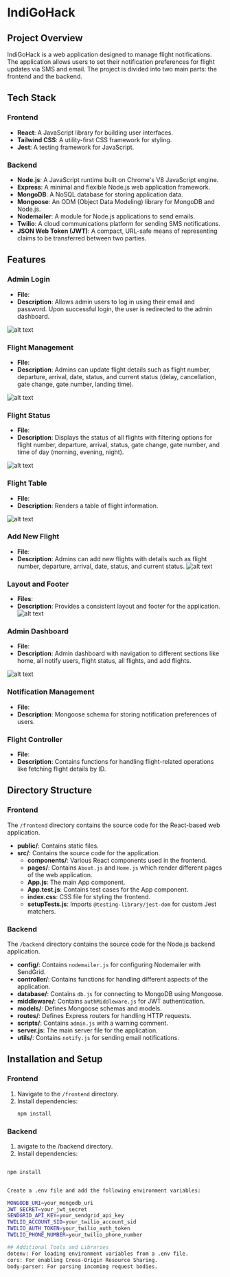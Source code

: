 # IndiGoHack

## Project Overview

IndiGoHack is a web application designed to manage flight notifications. The application allows users to set their notification preferences for flight updates via SMS and email. The project is divided into two main parts: the frontend and the backend.

## Tech Stack

### Frontend
- **React**: A JavaScript library for building user interfaces.
- **Tailwind CSS**: A utility-first CSS framework for styling.
- **Jest**: A testing framework for JavaScript.

### Backend
- **Node.js**: A JavaScript runtime built on Chrome's V8 JavaScript engine.
- **Express**: A minimal and flexible Node.js web application framework.
- **MongoDB**: A NoSQL database for storing application data.
- **Mongoose**: An ODM (Object Data Modeling) library for MongoDB and Node.js.
- **Nodemailer**: A module for Node.js applications to send emails.
- **Twilio**: A cloud communications platform for sending SMS notifications.
- **JSON Web Token (JWT)**: A compact, URL-safe means of representing claims to be transferred between two parties.

## Features

### Admin Login
- **File**: 
- **Description**: Allows admin users to log in using their email and password. Upon successful login, the user is redirected to the admin dashboard.

![alt text](image.png)

### Flight Management
- **File**: 
- **Description**: Admins can update flight details such as flight number, departure, arrival, date, status, and current status (delay, cancellation, gate change, gate number, landing time).

![alt text](image-1.png)

### Flight Status
- **File**: 
- **Description**: Displays the status of all flights with filtering options for flight number, departure, arrival, status, gate change, gate number, and time of day (morning, evening, night).

![alt text](image-2.png)

### Flight Table
- **File**: 
- **Description**: Renders a table of flight information.

![alt text](image-3.png)

### Add New Flight
- **File**: 
- **Description**: Admins can add new flights with details such as flight number, departure, arrival, date, status, and current status.
![alt text](image-4.png)
### Layout and Footer
- **Files**: 
- **Description**: Provides a consistent layout and footer for the application.
![alt text](image-5.png)
### Admin Dashboard
- **File**:
- **Description**: Admin dashboard with navigation to different sections like home, all notify users, flight status, all flights, and add flights.

![alt text](image-6.png)

### Notification Management
- **File**:
- **Description**: Mongoose schema for storing notification preferences of users.

### Flight Controller
- **File**:
- **Description**: Contains functions for handling flight-related operations like fetching flight details by ID.

## Directory Structure

### Frontend

The `/frontend` directory contains the source code for the React-based web application.

- **public/**: Contains static files.
- **src/**: Contains the source code for the application.
  - **components/**: Various React components used in the frontend.
  - **pages/**: Contains `About.js` and `Home.js` which render different pages of the web application.
  - **App.js**: The main App component.
  - **App.test.js**: Contains test cases for the App component.
  - **index.css**: CSS file for styling the frontend.
  - **setupTests.js**: Imports `@testing-library/jest-dom` for custom Jest matchers.

### Backend

The `/backend` directory contains the source code for the Node.js backend application.

- **config/**: Contains `nodemailer.js` for configuring Nodemailer with SendGrid.
- **controller/**: Contains functions for handling different aspects of the application.
- **database/**: Contains `db.js` for connecting to MongoDB using Mongoose.
- **middleware/**: Contains `authMiddleware.js` for JWT authentication.
- **models/**: Defines Mongoose schemas and models.
- **routes/**: Defines Express routers for handling HTTP requests.
- **scripts/**: Contains `admin.js` with a warning comment.
- **server.js**: The main server file for the application.
- **utils/**: Contains `notify.js` for sending email notifications.



## Installation and Setup

### Frontend

1. Navigate to the `/frontend` directory.
2. Install dependencies:
   ```bash
   npm install

### Backend

1. avigate to the /backend directory.
2. Install dependencies:
  ```bash

npm install


Create a .env file and add the following environment variables:

MONGODB_URI=your_mongodb_uri
JWT_SECRET=your_jwt_secret
SENDGRID_API_KEY=your_sendgrid_api_key
TWILIO_ACCOUNT_SID=your_twilio_account_sid
TWILIO_AUTH_TOKEN=your_twilio_auth_token
TWILIO_PHONE_NUMBER=your_twilio_phone_number

## Additional Tools and Libraries
dotenv: For loading environment variables from a .env file.
cors: For enabling Cross-Origin Resource Sharing.
body-parser: For parsing incoming request bodies.